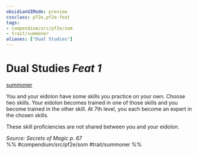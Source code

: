 ```yaml
---
obsidianUIMode: preview
cssclass: pf2e,pf2e-feat
tags:
- compendium/src/pf2e/som
- trait/summoner
aliases: ["Dual Studies"]
---
```

# Dual Studies  *Feat 1*  
[summoner](../../Rules/traits/summoner-som.md)  


You and your eidolon have some skills you practice on your own. Choose two skills. Your eidolon becomes trained in one of those skills and you become trained in the other skill. At 7th level, you each become an expert in the chosen skills.

These skill proficiencies are not shared between you and your eidolon.

*Source: Secrets of Magic p. 67*  
%% #compendium/src/pf2e/som #trait/summoner %%